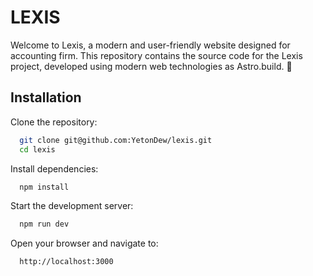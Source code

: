 # LEXIS 

Welcome to Lexis, a modern and user-friendly website designed for accounting firm. This repository contains the source code for the Lexis project, developed using modern web technologies as Astro.build. 🚀


## Installation

Clone the repository:
```bash
  git clone git@github.com:YetonDew/lexis.git
  cd lexis
```
Install dependencies:
```bash
  npm install
```
Start the development server:
```bash
  npm run dev
```
Open your browser and navigate to:
```bash
  http://localhost:3000
```
